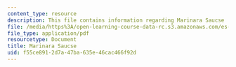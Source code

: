```yaml
---
content_type: resource
description: This file contains information regarding Marinara Saucse
file: /media/https%3A/open-learning-course-data-rc.s3.amazonaws.com/es-287-kitchen-chemistry-spring-2009/f55ce8912d7a47ba635e46cac466f92d_MITES_287S09_read15.pdf
file_type: application/pdf
resourcetype: Document
title: Marinara Saucse
uid: f55ce891-2d7a-47ba-635e-46cac466f92d
---
```

